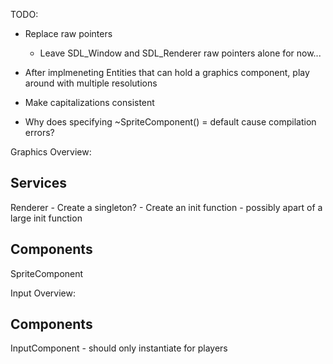 TODO:
- Replace raw pointers
    - Leave SDL_Window and SDL_Renderer raw pointers alone for now...
    
- After implmeneting Entities that can hold a graphics component, play around with multiple resolutions 
- Make capitalizations consistent
- Why does specifying ~SpriteComponent() = default cause compilation errors?

Graphics Overview:

Services
---------
Renderer - Create a singleton?
    - Create an init function - possibly apart of a large init function


Components
---------
SpriteComponent


Input Overview:

Components
----------
InputComponent - should only instantiate for players 
